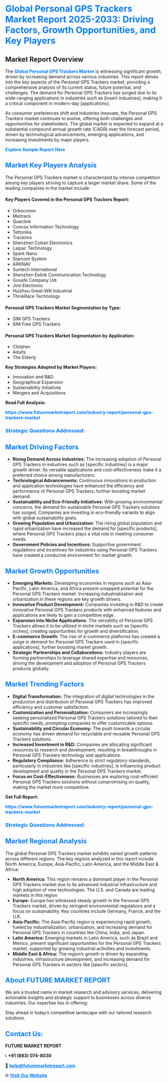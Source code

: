 <h1 style="color: #007BFF;">Global Personal GPS Trackers Market Report 2025-2033: Driving Factors, Growth Opportunities, and Key Players</h1>

<section id="overview">
<h2>Market Report Overview</h2>
<p>The <a href="https://www.futuremarketreport.com/industry-report/personal-gps-trackers-market" style="color: #007BFF; text-decoration: none;"><strong>Global Personal GPS Trackers Market</strong></a> is witnessing significant growth, driven by increasing demand across various industries. This report delves into the key aspects of the Personal GPS Trackers market, providing a comprehensive analysis of its current status, future potential, and challenges. The demand for Personal GPS Trackers has surged due to its wide-ranging applications in industries such as [insert industries], making it a critical component in modern-day [applications].</p>
<p>As consumer preferences shift and industries innovate, the Personal GPS Trackers market continues to evolve, offering both challenges and opportunities for stakeholders. The global market is expected to expand at a substantial compound annual growth rate (CAGR) over the forecast period, driven by technological advancements, emerging applications, and increasing investments by major players.</p>
</section>

<section id="overview">
<p><a href="https://www.futuremarketreport.com/request-sample/reportId=41659" style="color: #007BFF; text-decoration: none;"><strong>Explore Sample Report Here</strong></a></p>
</section>

<section id="key-players">
<h2 style="color: #007BFF;">Market Key Players Analysis</h2>
<p>The Personal GPS Trackers market is characterized by intense competition among key players striving to capture a larger market share. Some of the leading companies in the market include:</p>
<h4>Key Players Covered in the Personal GPS Trackers Report:</h4>
<ul><li>Orbocomm</li><li>Meitrack</li><li>Queclink</li><li>Concox Information Technology</li><li>Teltonika</li><li>Trackimo</li><li>Shenzhen Coban Electronics</li><li>Laipac Technology</li><li>Spark Nano</li><li>Starcom System</li><li>ARKNAV</li><li>Suntech International</li><li>Shenzhen Eelink Communication Technology</li><li>Gosafe Company Ltd.</li><li>Jimi Electronic</li><li>Huizhou Great-Will Industrial</li><li>ThinkRace Technology</li></ul>
<h4>Personal GPS Trackers Market Segmentation by Type:</h4>
<ul><li>SIM GPS Trackers</li><li>SIM Free GPS Trackers</li></ul>

<h4>Personal GPS Trackers Market Segmentation by Application:</h4>
<ul><li>Children</li><li>Adults</li><li>The Elderly</li></ul>
<p><strong>Key Strategies Adopted by Market Players:</strong></p>
<ul>
<li>Innovation and R&D</li>
<li>Geographical Expansion</li>
<li>Sustainability Initiatives</li>
<li>Mergers and Acquisitions</li>
</ul>
</section>

<section>
<p><strong>Read Full Analysis: </strong></p><a href="https://www.futuremarketreport.com/industry-report/personal-gps-trackers-market" style="color: #007BFF; text-decoration: none;"><strong>https://www.futuremarketreport.com/industry-report/personal-gps-trackers-market</strong></a>
<h3 style="color: #007BFF;">Strategic Questions Addressed:</h3>
</section>

<section id="driving-factors">
<h2 style="color: #007BFF;">Market Driving Factors</h2>
<ul>
<li><strong>Rising Demand Across Industries:</strong> The increasing adoption of Personal GPS Trackers in industries such as [specific industries] is a major growth driver. Its versatile applications and cost-effectiveness make it a preferred choice among manufacturers.</li>
<li><strong>Technological Advancements:</strong> Continuous innovations in production and application technologies have enhanced the efficiency and performance of Personal GPS Trackers, further boosting market demand.</li>
<li><strong>Sustainability and Eco-Friendly Initiatives:</strong> With growing environmental concerns, the demand for sustainable Personal GPS Trackers solutions has surged. Companies are investing in eco-friendly variants to align with global sustainability goals.</li>
<li><strong>Growing Population and Urbanization:</strong> The rising global population and rapid urbanization have increased the demand for [specific products], where Personal GPS Trackers plays a vital role in meeting consumer needs.</li>
<li><strong>Government Policies and Incentives:</strong> Supportive government regulations and incentives for industries using Personal GPS Trackers have created a conducive environment for market growth.</li>
</ul>
</section>

<section id="growth-opportunities">
<h2 style="color: #007BFF;">Market Growth Opportunities</h2>
<ul>
<li><strong>Emerging Markets:</strong> Developing economies in regions such as Asia-Pacific, Latin America, and Africa present untapped potential for the Personal GPS Trackers market. Increasing industrialization and urbanization in these regions are key growth drivers.</li>
<li><strong>Innovative Product Development:</strong> Companies investing in R&D to create innovative Personal GPS Trackers products with enhanced features and applications are likely to gain a competitive edge.</li>
<li><strong>Expansion into Niche Applications:</strong> The versatility of Personal GPS Trackers allows it to be utilized in niche markets such as [specific niches], creating opportunities for growth and diversification.</li>
<li><strong>E-commerce Growth:</strong> The rise of e-commerce platforms has created a surge in demand for Personal GPS Trackers used in [specific applications], further boosting market growth.</li>
<li><strong>Strategic Partnerships and Collaborations:</strong> Industry players are forming partnerships to leverage shared expertise and resources, driving the development and adoption of Personal GPS Trackers products globally.</li>
</ul>
</section>

<section id="trending-factors">
<h2 style="color: #007BFF;">Market Trending Factors</h2>
<ul>
<li><strong>Digital Transformation:</strong> The integration of digital technologies in the production and distribution of Personal GPS Trackers has improved efficiency and customer satisfaction.</li>
<li><strong>Customization and Personalization:</strong> Consumers are increasingly seeking personalized Personal GPS Trackers solutions tailored to their specific needs, prompting companies to offer customizable options.</li>
<li><strong>Sustainability and Circular Economy:</strong> The push towards a circular economy has driven demand for recyclable and reusable Personal GPS Trackers solutions.</li>
<li><strong>Increased Investment in R&D:</strong> Companies are allocating significant resources to research and development, resulting in breakthroughs in Personal GPS Trackers technology and applications.</li>
<li><strong>Regulatory Compliance:</strong> Adherence to strict regulatory standards, particularly in industries like [specific industries], is influencing product development and quality in the Personal GPS Trackers market.</li>
<li><strong>Focus on Cost-Effectiveness:</strong> Businesses are exploring cost-efficient Personal GPS Trackers solutions without compromising on quality, making the market more competitive.</li>
</ul>
</section>

<section>
<p><strong>Get Full Report: </strong></p><a href="https://www.futuremarketreport.com/industry-report/personal-gps-trackers-market" style="color: #007BFF; text-decoration: none;"><strong>https://www.futuremarketreport.com/industry-report/personal-gps-trackers-market</strong></a>
<h3 style="color: #007BFF;">Strategic Questions Addressed:</h3>
</section>


<section id="regional-analysis">
<h2 style="color: #007BFF;">Market Regional Analysis</h2>
<p>The global Personal GPS Trackers market exhibits varied growth patterns across different regions. The key regions analyzed in this report include North America, Europe, Asia-Pacific, Latin America, and the Middle East & Africa:</p>
<ul>
<li><strong>North America:</strong> This region remains a dominant player in the Personal GPS Trackers market due to its advanced industrial infrastructure and high adoption of new technologies. The U.S. and Canada are leading markets in this region.</li>
<li><strong>Europe:</strong> Europe has witnessed steady growth in the Personal GPS Trackers market, driven by stringent environmental regulations and a focus on sustainability. Key countries include Germany, France, and the U.K.</li>
<li><strong>Asia-Pacific:</strong> The Asia-Pacific region is experiencing rapid growth, fueled by industrialization, urbanization, and increasing demand for Personal GPS Trackers in countries like China, India, and Japan.</li>
<li><strong>Latin America:</strong> Emerging markets in Latin America, such as Brazil and Mexico, present significant opportunities for the Personal GPS Trackers market, supported by growing industrial activities and investments.</li>
<li><strong>Middle East & Africa:</strong> The region’s growth is driven by expanding industries, infrastructure development, and increasing demand for Personal GPS Trackers in sectors like [specific sectors].</li>
</ul>
</section>

<footer>
<h2 style="color: #007BFF;">About FUTURE MARKET REPORT</h2>
<p>We are a trusted name in market research and advisory services, delivering actionable insights and strategic support to businesses across diverse industries. Our expertise lies in offering:</p>

<p>Stay ahead in today’s competitive landscape with our tailored research solutions.</p>

<h2 style="color: #007BFF;">Contact Us:</h2>
<p><strong>FUTURE MARKET REPORT</strong></p>
<p>📞 <strong>+91 (883) 074-8030</strong></p>
<p>📧 <strong><a href="mailto:help@futuremarketreport.com" style="color: #007BFF;">help@futuremarketreport.com</a></strong></p>
<p>🌐 <strong><a href="https://www.futuremarketreport.com/" style="color: #007BFF;">Visit Our Website</a></strong></p>
</footer>